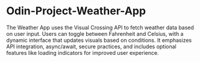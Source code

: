 # Odin-Project-Weather-App
The Weather App uses the Visual Crossing API to fetch weather data based on user input. Users can toggle between Fahrenheit and Celsius, with a dynamic interface that updates visuals based on conditions. It emphasizes API integration, async/await, secure practices, and includes optional features like loading indicators for improved user experience.
